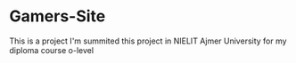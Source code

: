 # Gamers-Site
This is a project I'm summited this project in NIELIT Ajmer University for my diploma course o-level
